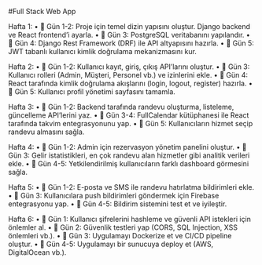 #Full Stack Web App

Hafta 1:
	•	📌 Gün 1-2: Proje için temel dizin yapısını oluştur. Django backend ve React frontend’i ayarla.
	•	📌 Gün 3: PostgreSQL veritabanını yapılandır.
	•	📌 Gün 4: Django Rest Framework (DRF) ile API altyapısını hazırla.
	•	📌 Gün 5: JWT tabanlı kullanıcı kimlik doğrulama mekanizmasını kur.

Hafta 2: 
	•	📌 Gün 1-2: Kullanıcı kayıt, giriş, çıkış API’larını oluştur.
	•	📌 Gün 3: Kullanıcı rolleri (Admin, Müşteri, Personel vb.) ve izinlerini ekle.
	•	📌 Gün 4: React tarafında kimlik doğrulama akışlarını (login, logout, register) hazırla.
	•	📌 Gün 5: Kullanıcı profil yönetimi sayfasını tamamla.

Hafta 3: 
	•	📌 Gün 1-2: Backend tarafında randevu oluşturma, listeleme, güncelleme API’lerini yaz.
	•	📌 Gün 3-4: FullCalendar kütüphanesi ile React tarafında takvim entegrasyonunu yap.
	•	📌 Gün 5: Kullanıcıların hizmet seçip randevu almasını sağla.

Hafta 4: 
	•	📌 Gün 1-2: Admin için rezervasyon yönetim panelini oluştur.
	•	📌 Gün 3: Gelir istatistikleri, en çok randevu alan hizmetler gibi analitik verileri ekle.
	•	📌 Gün 4-5: Yetkilendirilmiş kullanıcıların farklı dashboard görmesini sağla.

Hafta 5: 
	•	📌 Gün 1-2: E-posta ve SMS ile randevu hatırlatma bildirimleri ekle.
	•	📌 Gün 3: Kullanıcılara push bildirimleri göndermek için Firebase entegrasyonu yap.
	•	📌 Gün 4-5: Bildirim sistemini test et ve iyileştir.

Hafta 6: 
	•	📌 Gün 1: Kullanıcı şifrelerini hashleme ve güvenli API istekleri için önlemler al.
	•	📌 Gün 2: Güvenlik testleri yap (CORS, SQL Injection, XSS önlemleri vb.).
	•	📌 Gün 3: Uygulamayı Dockerize et ve CI/CD pipeline oluştur.
	•	📌 Gün 4-5: Uygulamayı bir sunucuya deploy et (AWS, DigitalOcean vb.).